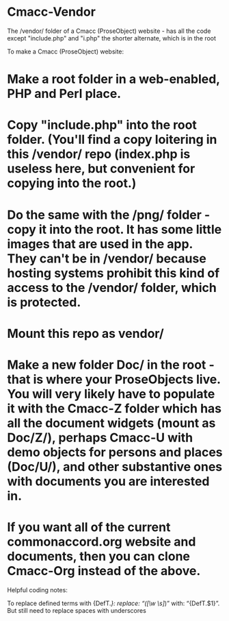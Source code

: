 # Cmacc-Vendor
The /vendor/ folder of a Cmacc (ProseObject) website - has all the code except "include.php" and "i.php" the shorter alternate, which is in the root

To make a Cmacc (ProseObject) website:

# Make a root folder in a web-enabled, PHP and Perl place.

# Copy "include.php" into the root folder. (You'll find a copy loitering in this /vendor/ repo (index.php is useless here, but convenient for copying into the root.)

# Do the same with the /png/ folder - copy it into the root.  It has some little images that are used in the app.  They can't be in /vendor/ because hosting systems prohibit this kind of access to the /vendor/ folder, which is protected.

# Mount this repo as vendor/ 

# Make a new folder Doc/ in the root - that is where your ProseObjects live.  You will very likely have to populate it with the Cmacc-Z folder which has all the document widgets (mount as Doc/Z/), perhaps Cmacc-U with demo objects for persons and places (Doc/U/), and other substantive ones with documents you are interested in.

# If you want all of the current commonaccord.org website and documents, then you can clone Cmacc-Org instead of the above.

Helpful coding notes:

To replace defined terms with {DefT.*}:  replace: “([\w \s]*)” with: “{DefT.$1}”.  But still need to replace spaces with underscores



